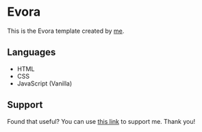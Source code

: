 # Evora
This is the Evora template created by [me](https://samuelryc.com).

## Languages
* HTML
* CSS
* JavaScript (Vanilla)


## Support
Found that useful? You can use [this link](https://www.buymeacoffee.com/samuelryc) to support me. Thank you!
